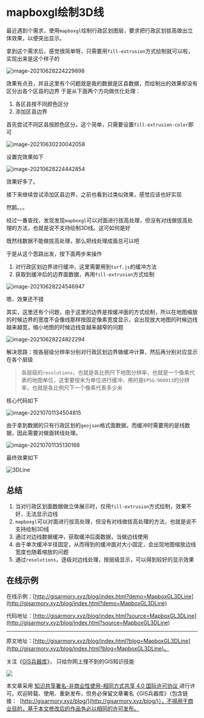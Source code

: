 # mapboxgl绘制3D线
最近遇到个需求，使用`mapboxgl`绘制行政区划图层，要求把行政区划拔高做出立体效果，以便突出显示。

拿到这个需求后，感觉很简单呀，只需要用`fill-extrusion`方式绘制就可以啦，实现出来是这个样子的

![image-20210628224229898](https://blogimage.gisarmory.xyz/image-20210628224229898.png?imageView2/0/interlace/1/q/75|watermark/2/text/R0lT5YW15Zmo5bqT/font/5b6u6L2v6ZuF6buR/fontsize/1000/fill/IzgzODM4Mw==/dissolve/80/gravity/SouthEast/dx/10/dy/10|imageslim)

效果有点丑，并且这里有个问题就是我的数据是区县数据，而绘制出的效果却没有区分出各个区县的边界
于是从下面两个方向做优化处理：

1. 各区县按不同颜色区分
2. 添加区县边界

首先尝试不同区县按颜色区分。这个简单，只需要设置`fill-extrusion-color`即可

![image-20210630230042058](https://blogimage.gisarmory.xyz/image-20210630230042058.png?imageView2/0/interlace/1/q/75|watermark/2/text/R0lT5YW15Zmo5bqT/font/5b6u6L2v6ZuF6buR/fontsize/1000/fill/IzgzODM4Mw==/dissolve/80/gravity/SouthEast/dx/10/dy/10|imageslim)

设置完效果如下

![image-20210628224442854](https://blogimage.gisarmory.xyz/image-20210628224442854.png?imageView2/0/interlace/1/q/75|watermark/2/text/R0lT5YW15Zmo5bqT/font/5b6u6L2v6ZuF6buR/fontsize/1000/fill/IzgzODM4Mw==/dissolve/80/gravity/SouthEast/dx/10/dy/10|imageslim)

效果好多了。

接下来继续尝试添加区县边界，之前也看到过类似效果，感觉应该也好实现

然鹅。。。

经过一番查找，发现发现`mapboxgl`可以对面进行拔高处理，但没有对线做拔高处理的方法，也就是说不支持绘制3D线。这可如何是好

既然线数据不能做拔高处理，那么把线处理成面总可以吧

于是从这个思路出发，按下面两步来操作

1. 对行政区划边界进行缓冲，这里需要用到`turf.js`的缓冲方法
2. 获取到缓冲后的边界面数据，再用`fill-extrusion`方式绘制



![image-20210628224546947](https://blogimage.gisarmory.xyz/image-20210628224546947.png?imageView2/0/interlace/1/q/75|watermark/2/text/R0lT5YW15Zmo5bqT/font/5b6u6L2v6ZuF6buR/fontsize/1000/fill/IzgzODM4Mw==/dissolve/80/gravity/SouthEast/dx/10/dy/10|imageslim)

嗯，效果还不错

其实，这里还有个问题，由于这里的边界是按缓冲面的方式绘制，所以在地图缩放的时候边界的宽度不会像线那样按固定像素宽度显示，会出现放大地图的时候边线越来越宽，缩小地图的时候边线变越来越窄的问题

![image-20210628224822294](https://blogimage.gisarmory.xyz/image-20210628224822294.png?imageView2/0/interlace/1/q/75|watermark/2/text/R0lT5YW15Zmo5bqT/font/5b6u6L2v6ZuF6buR/fontsize/1000/fill/IzgzODM4Mw==/dissolve/80/gravity/SouthEast/dx/10/dy/10|imageslim)

解决思路：按各层级分辨率分别对行政区划边界做缓冲计算，然后再分别对应显示在各个层级

> 各层级的`resolutions`，也就是各比例尺下地图分辨率，也就是一个像素代表的地图单位，这里要按米为单位进行缓冲，用的是`EPSG:900913`的分辨率，也就是各比例尺下一个像素代表多少米
>

核心代码如下

![image-20210701134504815](https://blogimage.gisarmory.xyz/image-20210701134504815.png?imageView2/0/interlace/1/q/75|watermark/2/text/R0lT5YW15Zmo5bqT/font/5b6u6L2v6ZuF6buR/fontsize/1000/fill/IzgzODM4Mw==/dissolve/80/gravity/SouthEast/dx/10/dy/10|imageslim)

由于拿到数据的只有行政区划的`geojson`格式面数据，而缓冲时需要用的是线数据，因此需要对做面转线处理。

![image-20210701135130168](https://blogimage.gisarmory.xyz/image-20210701135130168.png?imageView2/0/interlace/1/q/75|watermark/2/text/R0lT5YW15Zmo5bqT/font/5b6u6L2v6ZuF6buR/fontsize/1000/fill/IzgzODM4Mw==/dissolve/80/gravity/SouthEast/dx/10/dy/10|imageslim)



最终效果如下

![3DLine](https://blogimage.gisarmory.xyz/3DLine.gif?imageView2/0/interlace/1/q/75|watermark/2/text/R0lT5YW15Zmo5bqT/font/5b6u6L2v6ZuF6buR/fontsize/1000/fill/IzgzODM4Mw==/dissolve/80/gravity/SouthEast/dx/10/dy/10|imageslim)




## 总结

1. 当对行政区划面数据做立体展示时，仅用`fill-extrusion`方式绘制，效果不好，无法显示边线
2. `mapboxgl`可以对面进行拔高处理，但没有对线做拔高处理的方法，也就是说不支持绘制3D线
3. 通过对边线数据缓冲，获取缓冲后面数据，当做边线使用
4. 由于单次缓冲半径固定，从而得到的缓冲面对大小固定，会出现地图缩放边线宽度也随着缩放的问题
5. 通过`resolutions`，逐级对边线处理，按层级显示，可以得到较好的显示效果




## 在线示例

在线示例：[http://gisarmory.xyz/blog/index.html?demo=MapboxGL3DLine](http://gisarmory.xyz/blog/index.html?demo=MapboxGL3DLine)

代码地址：[http://gisarmory.xyz/blog/index.html?source=MapboxGL3DLine](http://gisarmory.xyz/blog/index.html?source=MapboxGL3DLine)



* * *

原文地址：[http://gisarmory.xyz/blog/index.html?blog=MapboxGL3DLine](http://gisarmory.xyz/blog/index.html?blog=MapboxGL3DLine)。





关注《[GIS兵器库](http://gisarmory.xyz/blog/index.html?blog=wechat)》， 只给你网上搜不到的GIS知识技能

![](http://blogimage.gisarmory.xyz/20200923063756.png)



本文章采用 [知识共享署名-非商业性使用-相同方式共享 4.0 国际许可协议 ](https://creativecommons.org/licenses/by-nc-sa/4.0/deed.zh)进行许可。欢迎转载、使用、重新发布，但务必保留文章署名《GIS兵器库》（包含链接：  [http://gisarmory.xyz/blog/](http://gisarmory.xyz/blog/)），不得用于商业目的，基于本文修改后的作品务必以相同的许可发布。


